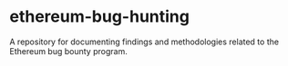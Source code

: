 # ethereum-bug-hunting
A repository for documenting findings and methodologies related to the Ethereum bug bounty program.
